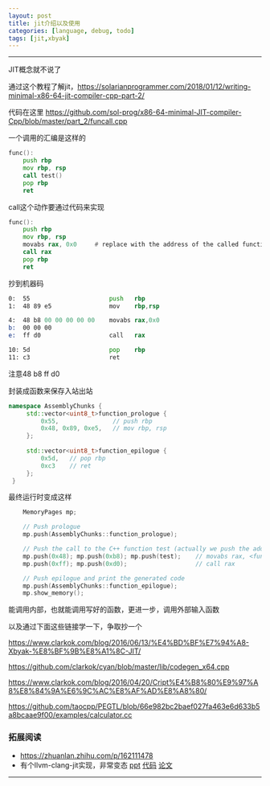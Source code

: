 ```yaml
---
layout: post
title: jit介绍以及使用
categories: [language, debug, todo]
tags: [jit,xbyak]
---
```



---

JIT概念就不说了

通过这个教程了解jit，https://solarianprogrammer.com/2018/01/12/writing-minimal-x86-64-jit-compiler-cpp-part-2/

代码在这里 https://github.com/sol-prog/x86-64-minimal-JIT-compiler-Cpp/blob/master/part_2/funcall.cpp



一个调用的汇编是这样的

```asm
func():
    push rbp
    mov rbp, rsp
    call test()
    pop rbp
    ret
```



call这个动作要通过代码来实现

```asm
func():
    push rbp
    mov rbp, rsp
    movabs rax, 0x0		# replace with the address of the called function
    call rax
    pop rbp
    ret
```



抄到机器码

```asm
0:	55                   	push   rbp
1:	48 89 e5             	mov    rbp,rsp

4:	48 b8 00 00 00 00 00 	movabs rax,0x0
b:	00 00 00
e:	ff d0                	call   rax

10:	5d                   	pop    rbp
11:	c3                   	ret
```

注意48 b8 ff d0



封装成函数来保存入站出站

```c++
namespace AssemblyChunks {
     std::vector<uint8_t>function_prologue {
         0x55,               // push rbp
         0x48, 0x89, 0xe5,   // mov	rbp, rsp
     };
 
     std::vector<uint8_t>function_epilogue {
         0x5d,   // pop	rbp
         0xc3    // ret
     };
 }
```



最终运行时变成这样

```c++
    MemoryPages mp;

    // Push prologue
    mp.push(AssemblyChunks::function_prologue);

    // Push the call to the C++ function test (actually we push the address of the test function)
    mp.push(0x48); mp.push(0xb8); mp.push(test);    // movabs rax, <function_address>
    mp.push(0xff); mp.push(0xd0);                   // call rax

    // Push epilogue and print the generated code
    mp.push(AssemblyChunks::function_epilogue);
    mp.show_memory();
```

能调用内部，也就能调用写好的函数，更进一步，调用外部输入函数





以及通过下面这些链接学一下，争取抄一个

https://www.clarkok.com/blog/2016/06/13/%E4%BD%BF%E7%94%A8-Xbyak-%E8%BF%9B%E8%A1%8C-JIT/

https://github.com/clarkok/cyan/blob/master/lib/codegen_x64.cpp

https://www.clarkok.com/blog/2016/04/20/Cript%E4%B8%80%E9%97%A8%E8%84%9A%E6%9C%AC%E8%AF%AD%E8%A8%80/



https://github.com/taocpp/PEGTL/blob/66e982bc2baef027fa463e6d633b5a8bcaae9f00/examples/calculator.cc



### 拓展阅读

- https://zhuanlan.zhihu.com/p/162111478
- 有个llvm-clang-jit实现，非常变态 [ppt](https://quantlabfinancial.github.io/talks/cppcon-2020/just-in-time_compilation_the-next-big-thing/#/) [代码](https://github.com/hfinkel/llvm-project-cxxjit) [论文](https://arxiv.org/pdf/1904.08555.pdf)





---

